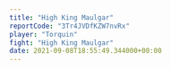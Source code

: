 ```yaml
---
title: "High King Maulgar"
reportCode: "3Tr4JVDfKZW7nvRx"
player: "Torquin"
fight: "High King Maulgar"
date: 2021-09-08T18:55:49.344000+00:00
---
```

